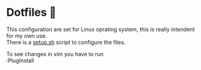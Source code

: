 # Dotfiles :wrench:

This configuration are set for Linux oprating system, this is really intendent for my own use.<br>
There is a [setup.sh](https://github.com/fredo0522/Dotfiles/blob/master/setup.sh) script to configure the files. <br>

To see changes in vim you have to run <br>
  :PlugInstall
